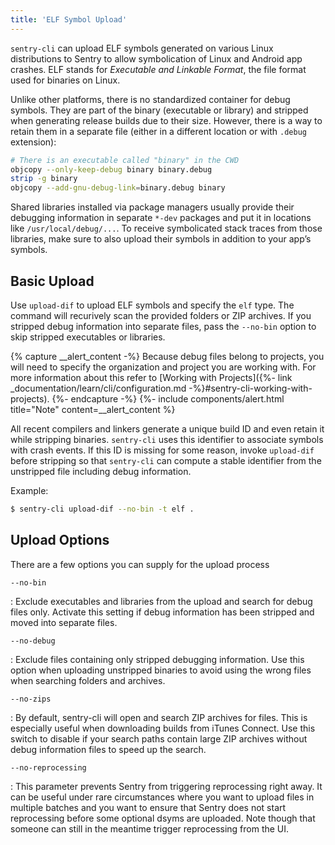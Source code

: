 ```yaml
---
title: 'ELF Symbol Upload'
---
```


`sentry-cli` can upload ELF symbols generated on various Linux distributions to Sentry to allow symbolication of Linux and Android app crashes. ELF stands for _Executable and Linkable Format_, the file format used for binaries on Linux.

Unlike other platforms, there is no standardized container for debug symbols. They are part of the binary (executable or library) and stripped when generating release builds due to their size. However, there is a way to retain them in a separate file (either in a different location or with `.debug` extension):

```bash
# There is an executable called "binary" in the CWD
objcopy --only-keep-debug binary binary.debug
strip -g binary
objcopy --add-gnu-debug-link=binary.debug binary
```

Shared libraries installed via package managers usually provide their debugging information in separate `*-dev` packages and put it in locations like `/usr/local/debug/...`. To receive symbolicated stack traces from those libraries, make sure to also upload their symbols in addition to your app’s symbols.

## Basic Upload

Use `upload-dif` to upload ELF symbols and specify the `elf` type. The command will recurively scan the provided folders or ZIP archives. If you stripped debug information into separate files, pass the `--no-bin` option to skip stripped executables or libraries.

{% capture __alert_content -%}
Because debug files belong to projects, you will need to specify the organization and project you are working with. For more information about this refer to [Working with Projects]({%- link _documentation/learn/cli/configuration.md -%}#sentry-cli-working-with-projects).
{%- endcapture -%}
{%- include components/alert.html
  title="Note"
  content=__alert_content
%}

All recent compilers and linkers generate a unique build ID and even retain it while stripping binaries. `sentry-cli` uses this identifier to associate symbols with crash events. If this ID is missing for some reason, invoke `upload-dif` before stripping so that `sentry-cli` can compute a stable identifier from the unstripped file including debug information.

Example:

```bash
$ sentry-cli upload-dif --no-bin -t elf .
```

## Upload Options

There are a few options you can supply for the upload process

`--no-bin`

: Exclude executables and libraries from the upload and search for debug files only. Activate this setting if debug information has been stripped and moved into separate files.

`--no-debug`

: Exclude files containing only stripped debugging information. Use this option when uploading unstripped binaries to avoid using the wrong files when searching folders and archives.

`--no-zips`

: By default, sentry-cli will open and search ZIP archives for files. This is especially useful when downloading builds from iTunes Connect. Use this switch to disable if your search paths contain large ZIP archives without debug information files to speed up the search.

`--no-reprocessing`

: This parameter prevents Sentry from triggering reprocessing right away. It can be useful under rare circumstances where you want to upload files in multiple batches and you want to ensure that Sentry does not start reprocessing before some optional dsyms are uploaded. Note though that someone can still in the meantime trigger reprocessing from the UI.
